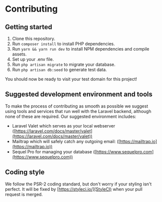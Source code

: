 # Contributing

## Getting started
1. Clone this repository.
2. Run `composer install` to install PHP dependencies.
3. Run `yarn && yarn run dev` to install NPM dependencies and compile assets.
4. Set up your .env file.
5. Run `php artisan migrate` to migrate your database.
6. Run `php artisan db:seed` to generate test data.

You should now be ready to visit your test domain for this project!

## Suggested development environment and tools
To make the process of contributing as smooth as possible we suggest using tools and services that run well with the Laravel backend, although none of these are required. Our suggested environment includes:
* Laravel Valet which serves as your local webserver ([https://laravel.com/docs/master/valet](https://laravel.com/docs/master/valet))
* Mailtrap which will safely catch any outgoing email: ([https://mailtrap.io](https://mailtrap.io))
* Sequel Pro for managing your database ([https://www.sequelpro.com](https://www.sequelpro.com))

## Coding style
We follow the PSR-2 coding standard, but don't worry if your styling isn't perfect. It will be fixed by [https://styleci.io/](StyleCI) when your pull request is merged.
